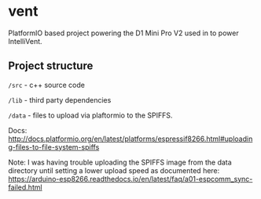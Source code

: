# vent

PlatformIO based project powering the D1 Mini Pro V2 used in to power IntelliVent.

## Project structure

`/src` - c++ source code

`/lib` - third party dependencies

`/data` - files to upload via plaftormio to the SPIFFS.

Docs: http://docs.platformio.org/en/latest/platforms/espressif8266.html#uploading-files-to-file-system-spiffs

Note: I was having trouble uploading the SPIFFS image from the data directory until setting a lower upload speed as documented here: https://arduino-esp8266.readthedocs.io/en/latest/faq/a01-espcomm_sync-failed.html

